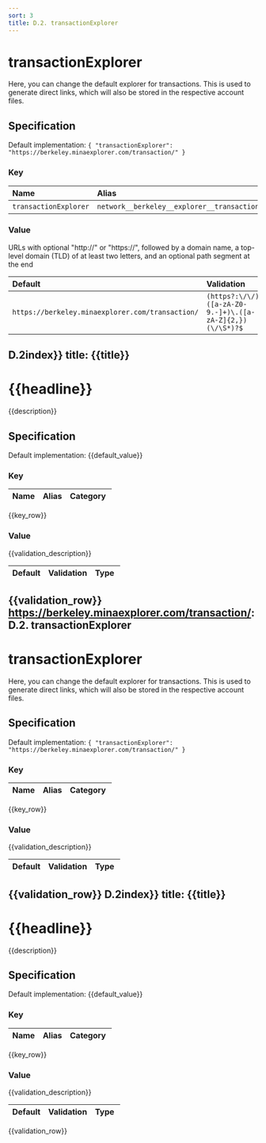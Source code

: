 ```yaml
---
sort: 3
title: D.2. transactionExplorer
---
```


# transactionExplorer

Here, you can change the default explorer for transactions. This is used to generate direct links, which will also be stored in the respective account files.


## Specification

Default implementation: ```{ "transactionExplorer": "https://berkeley.minaexplorer.com/transaction/" }```

### Key

| **Name** | **Alias** | **Category** |  
|:--|:--|:--|
| ```transactionExplorer``` | ```network__berkeley__explorer__transaction``` | [Default](../options/#default) |

### Value

URLs with optional "http://" or "https://", followed by a domain name, a top-level domain (TLD) of at least two letters, and an optional path segment at the end

| **Default** | **Validation** | **Type** |
|:--|:--|:--|
| ```https://berkeley.minaexplorer.com/transaction/``` | ```(https?:\/\/)?([a-zA-Z0-9.-]+)\.([a-zA-Z]{2,})(\/\S*)?$``` | ```string``` |
D.2index}}
title: {{title}}
---

# {{headline}}

{{description}}


## Specification

Default implementation: {{default_value}}

### Key

| **Name** | **Alias** | **Category** |  
|:--|:--|:--|
{{key_row}}

### Value

{{validation_description}}

| **Default** | **Validation** | **Type** |
|:--|:--|:--|
{{validation_row}}
https://berkeley.minaexplorer.com/transaction/: D.2. transactionExplorer
---

# transactionExplorer

Here, you can change the default explorer for transactions. This is used to generate direct links, which will also be stored in the respective account files.


## Specification

Default implementation: ```{ "transactionExplorer": "https://berkeley.minaexplorer.com/transaction/" }```

### Key

| **Name** | **Alias** | **Category** |  
|:--|:--|:--|
{{key_row}}

### Value

{{validation_description}}

| **Default** | **Validation** | **Type** |
|:--|:--|:--|
{{validation_row}}
D.2index}}
title: {{title}}
---

# {{headline}}

{{description}}


## Specification

Default implementation: {{default_value}}

### Key

| **Name** | **Alias** | **Category** |  
|:--|:--|:--|
{{key_row}}

### Value

{{validation_description}}

| **Default** | **Validation** | **Type** |
|:--|:--|:--|
{{validation_row}}


